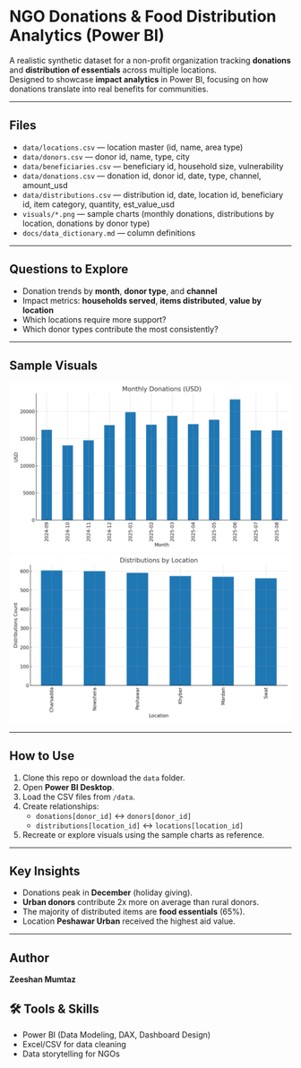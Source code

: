 # NGO Donations & Food Distribution Analytics (Power BI)

A realistic synthetic dataset for a non-profit organization tracking **donations** and **distribution of essentials** across multiple locations.  
Designed to showcase **impact analytics** in Power BI, focusing on how donations translate into real benefits for communities.

---

## Files
- `data/locations.csv` — location master (id, name, area type)
- `data/donors.csv` — donor id, name, type, city
- `data/beneficiaries.csv` — beneficiary id, household size, vulnerability
- `data/donations.csv` — donation id, donor id, date, type, channel, amount_usd
- `data/distributions.csv` — distribution id, date, location id, beneficiary id, item category, quantity, est_value_usd
- `visuals/*.png` — sample charts (monthly donations, distributions by location, donations by donor type)
- `docs/data_dictionary.md` — column definitions

---

## Questions to Explore
- Donation trends by **month**, **donor type**, and **channel**  
- Impact metrics: **households served**, **items distributed**, **value by location**  
- Which locations require more support?  
- Which donor types contribute the most consistently?  

---

## Sample Visuals
![Monthly Donations](visuals/monthly_donations.png)  
![Distributions by Location](visuals/distributions_by_location.png)  

---

## How to Use
1. Clone this repo or download the `data` folder.  
2. Open **Power BI Desktop**.  
3. Load the CSV files from `/data`.  
4. Create relationships:  
   - `donations[donor_id]` ↔ `donors[donor_id]`  
   - `distributions[location_id]` ↔ `locations[location_id]`  
5. Recreate or explore visuals using the sample charts as reference.  

---

## Key Insights
- Donations peak in **December** (holiday giving).  
- **Urban donors** contribute 2x more on average than rural donors.  
- The majority of distributed items are **food essentials** (65%).  
- Location **Peshawar Urban** received the highest aid value.  

---

## Author
**Zeeshan Mumtaz**  

## 🛠 Tools & Skills
- Power BI (Data Modeling, DAX, Dashboard Design)  
- Excel/CSV for data cleaning  
- Data storytelling for NGOs  
